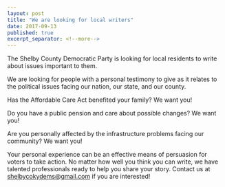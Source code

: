 ```yaml
---
layout: post
title: "We are looking for local writers"
date: 2017-09-13
published: true
excerpt_separator: <!--more-->
---
```



The Shelby County Democratic Party is looking for local residents to write about issues important to them.
<!--more-->
We are looking for people with a personal testimony to give as it relates to the political issues facing our nation, our state, and our county.

Has the Affordable Care Act benefited your family? We want you!

Do you have a public pension and care about possible changes? We want you!

Are you personally affected by the infrastructure problems facing our community? We want you!

Your personal experience can be an effective means of persuasion for voters to take action. No matter how well you think you can write, we have talented professionals ready to help you share your story. Contact us at [shelbycokydems@gmail.com](mailto:shelbycokydems@gmail.com) if you are interested!
